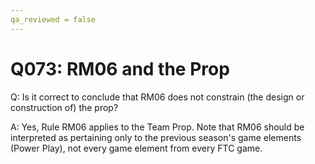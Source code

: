 ```yaml
---
qa_reviewed = false
---
```


# Q073: RM06 and the Prop

Q: Is it correct to conclude that RM06 does not constrain (the design or construction of) the prop?

A: Yes, Rule RM06 applies to the Team Prop.  Note that RM06 should be interpreted as pertaining only to the previous season's game elements (Power Play), not every game element from every FTC game.